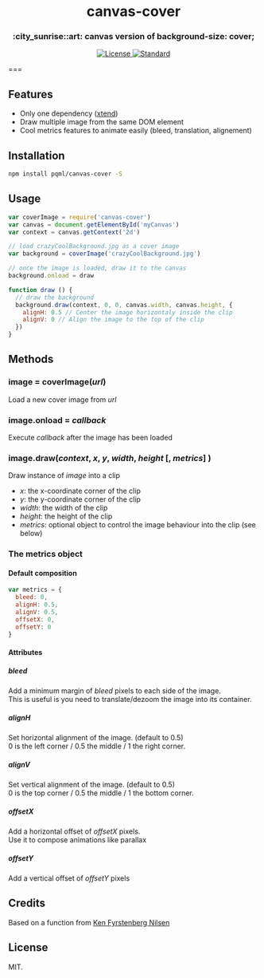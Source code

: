 <h1 align="center">canvas-cover</h1>
<h3 align="center">:city_sunrise::art: canvas version of background-size: cover;</h3>

<div align="center">
  <!-- License -->
  <a href="https://raw.githubusercontent.com/pqml/kool-shell/master/LICENSE">
    <img src="https://img.shields.io/badge/license-MIT-blue.svg?style=flat-square" alt="License" />
  </a>
  <!-- Standard -->
  <a href="http://standardjs.com/">
    <img src="https://img.shields.io/badge/code%20style-standard-brightgreen.svg?style=flat-square" alt="Standard" />
  </a>
</div>

===

## Features

- Only one dependency ([xtend](https://github.com/Raynos/xtend))
- Draw multiple image from the same DOM element
- Cool metrics features to animate easily (bleed, translation, alignement)

## Installation

```sh
npm install pqml/canvas-cover -S
```

## Usage

```javascript
var coverImage = require('canvas-cover')
var canvas = document.getElementById('myCanvas')
var context = canvas.getContext('2d')

// load crazyCoolBackground.jpg as a cover image
var background = coverImage('crazyCoolBackground.jpg')

// once the image is loaded, draw it to the canvas
background.onload = draw

function draw () {
  // draw the background
  background.draw(context, 0, 0, canvas.width, canvas.height, {
    alignH: 0.5 // Center the image horizontaly inside the clip
    alignV: 0 // Align the image to the top of the clip
  })
}
```

## Methods

### image = coverImage(_url_)
Load a new cover image from _url_

### image.onload = _callback_
Execute _callback_ after the image has been loaded

### image.draw(_context_, _x_, _y_, _width_, _height_ [, _metrics_] )
Draw instance of _image_ into a clip
<br>
* _x_: the x-coordinate corner of the clip
* _y_: the y-coordinate corner of the clip
* _width_: the width of the clip
* _height_: the height of the clip
* _metrics_: optional object to control the image behaviour into the clip (see below)

### The metrics object

#### Default composition
```javascript
var metrics = {
  bleed: 0,
  alignH: 0.5,
  alignV: 0.5,
  offsetX: 0,
  offsetY: 0
}
```
#### Attributes
##### bleed
Add a minimum margin of _bleed_ pixels to each side of the image. <br>
This is useful is you need to translate/dezoom the image into its container.

##### alignH
Set horizontal alignment of the image. (default to 0.5)<br>
0 is the left corner / 0.5 the middle / 1 the right corner.

##### alignV
Set vertical alignment of the image. (default to 0.5)<br>
0 is the top corner / 0.5 the middle / 1 the bottom corner.

##### offsetX
Add a horizontal offset of _offsetX_ pixels.<br>
Use it to compose animations like parallax

##### offsetY
Add a vertical offset of _offsetY_ pixels

## Credits
Based on a function from [Ken Fyrstenberg Nilsen](http://stackoverflow.com/a/21961894)

## License
MIT.
